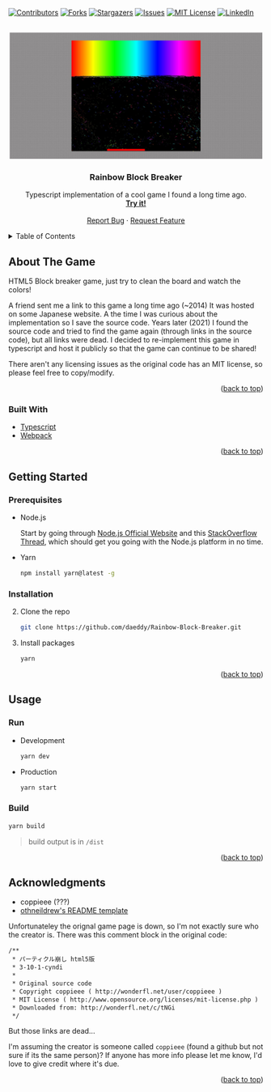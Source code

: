 
<!-- PROJECT SHIELDS -->
[![Contributors][contributors-shield]][contributors-url]
[![Forks][forks-shield]][forks-url]
[![Stargazers][stars-shield]][stars-url]
[![Issues][issues-shield]][issues-url]
[![MIT License][license-shield]][license-url]
[![LinkedIn][linkedin-shield]][linkedin-url]

<!-- PROJECT LOGO -->
<br />
<div align="center">
  <a href="https://github.com/daeddy/Rainbow-Block-Breaker">
    <img src="images/screenshot.jpg" alt="Logo" width="500" height="250">
  </a>

<h3 align="center">Rainbow Block Breaker</h3>
  <p align="center">
    Typescript implementation of a cool game I found a long time ago.
    <br />
    <a href="daeddy.github.io"><strong>Try it!</strong></a>
    <br />
    <br />
    <a href="https://github.com/daeddy/Rainbow-Block-Breaker/issues">Report Bug</a>
    ·
    <a href="https://github.com/daeddy/Rainbow-Block-Breaker/issues">Request Feature</a>
  </p>
</div>

<!-- TABLE OF CONTENTS -->
<details>
  <summary>Table of Contents</summary>
  <ol>
    <li>
      <a href="#about-the-project">About The Game</a>
      <ul>
        <li><a href="#built-with">Built With</a></li>
      </ul>
    </li>
    <li>
      <a href="#getting-started">Getting Started</a>
      <ul>
        <li><a href="#prerequisites">Prerequisites</a></li>
        <li><a href="#installation">Installation</a></li>
      </ul>
    </li>
    <li><a href="#usage">Usage</a></li>
    <li><a href="#license">License</a></li>
    <li><a href="#contact">Contact</a></li>
    <li><a href="#acknowledgments">Acknowledgments</a></li>
  </ol>
</details>

<!-- ABOUT THE PROJECT -->
## About The Game

HTML5 Block breaker game, just try to clean the board and watch the colors!

A friend sent me a link to this game a long time ago (~2014) It was hosted on some Japanese website. A the time I was curious about the implementation so I save the source code. Years later (2021) I found the source code and tried to find the game again (through links in the source code), but all links were dead. I decided to re-implement this game in typescript and host it publicly so that the game can continue to be shared!

There aren't any licensing issues as the original code has an MIT license, so please feel free to copy/modify.

<p align="right">(<a href="#top">back to top</a>)</p>

### Built With

* [Typescript](https://www.typescriptlang.org/)
* [Webpack](https://webpack.js.org/)

<p align="right">(<a href="#top">back to top</a>)</p>

<!-- GETTING STARTED -->
## Getting Started

### Prerequisites
* Node.js
  
  Start by going through [Node.js Official Website](http://nodejs.org/) and this [StackOverflow Thread](http://stackoverflow.com/questions/2353818/how-do-i-get-started-with-node-js), which should get you going with the Node.js platform in no time.

* Yarn
  ```sh
  npm install yarn@latest -g
  ```

### Installation

2. Clone the repo
   ```sh
   git clone https://github.com/daeddy/Rainbow-Block-Breaker.git
   ```
3. Install packages
   ```sh
   yarn
   ```

<p align="right">(<a href="#top">back to top</a>)</p>

<!-- USAGE EXAMPLES -->
## Usage

### Run
* Development
  ```sh
  yarn dev
  ```
* Production
  ```sh
  yarn start
  ```

### Build
  ```sh
  yarn build
  ``` 

  > build output is in `/dist`

<p align="right">(<a href="#top">back to top</a>)</p>


<!-- ACKNOWLEDGMENTS -->
## Acknowledgments
* coppieee (???)
* [othneildrew's README template](https://github.com/othneildrew/Best-README-Template)


Unfortunateley the orignal game page is down, so I'm not exactly sure who the creator is. There was this comment block in the original code:
```
/**
 * パーティクル崩し html5版
 * 3-10-1-cyndi
 *
 * Original source code
 * Copyright coppieee ( http://wonderfl.net/user/coppieee )
 * MIT License ( http://www.opensource.org/licenses/mit-license.php )
 * Downloaded from: http://wonderfl.net/c/tNGi
 */
 ```
 But those links are dead...

 I'm assuming the creator is someone called `coppieee` (found a github but not sure if its the same person)?
 If anyone has more info please let me know, I'd love to give credit where it's due.


<p align="right">(<a href="#top">back to top</a>)</p>

<!-- MARKDOWN LINKS & IMAGES -->
[contributors-shield]: https://img.shields.io/github/contributors/daeddy/Rainbow-Block-Breaker.svg?style=for-the-badge
[contributors-url]: https://github.com/daeddy/Rainbow-Block-Breaker/graphs/contributors
[forks-shield]: https://img.shields.io/github/forks/daeddy/Rainbow-Block-Breaker.svg?style=for-the-badge
[forks-url]: https://github.com/daeddy/Rainbow-Block-Breaker/network/members
[stars-shield]: https://img.shields.io/github/stars/daeddy/Rainbow-Block-Breaker.svg?style=for-the-badge
[stars-url]: https://github.com/daeddy/Rainbow-Block-Breaker/stargazers
[issues-shield]: https://img.shields.io/github/issues/daeddy/Rainbow-Block-Breaker.svg?style=for-the-badge
[issues-url]: https://github.com/daeddy/Rainbow-Block-Breaker/issues
[license-shield]: https://img.shields.io/github/license/daeddy/Rainbow-Block-Breaker.svg?style=for-the-badge
[license-url]: https://github.com/daeddy/Rainbow-Block-Breaker/blob/master/LICENSE.txt
[linkedin-shield]: https://img.shields.io/badge/-LinkedIn-black.svg?style=for-the-badge&logo=linkedin&colorB=555
[linkedin-url]: https://linkedin.com/in/eport030
[product-screenshot]: images/screenshot.jpg